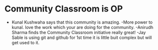 # Community Classroom is OP
- Kunal Kushwaha says that this community is amazing.
-More power to kunal. love the work which your are doing for the community.
-Anirudh Sharma finds the Community Classroom initiative really great!
-Jay Sable is using git and github for 1st time it is little buit complex but will get used to it.
